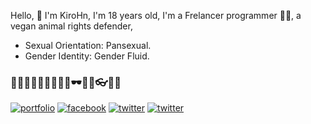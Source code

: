 Hello, 👋 I'm KiroHn, I'm 18 years old, I'm a Frelancer programmer 👨‍💻, a vegan animal rights defender,
- Sexual Orientation: Pansexual.
- Gender Identity: Gender Fluid.

### 🥦🥑😊🤩😬🤪🥴🎍🎊🕶🛒🎨👓🥽🧵

[![portfolio](https://img.shields.io/badge/my_web-000?style=for-the-badge&logo=ko-fi&logoColor=white)](https://kiro.vercel.app)
[![facebook](https://img.shields.io/badge/facebook-0A66C2?style=for-the-badge&logo=facebook&logoColor=white)](https://www.facebook.com/profile.php?id=100083268452802)
[![twitter](https://img.shields.io/badge/twitter-000?style=for-the-badge&logo=twitter&logoColor=white)](https://twitter.com/bigan24)
[![twitter](https://img.shields.io/badge/telegram-0A66C2?style=for-the-badge&logo=telegram&logoColor=white)](https://t.me/begin24)
